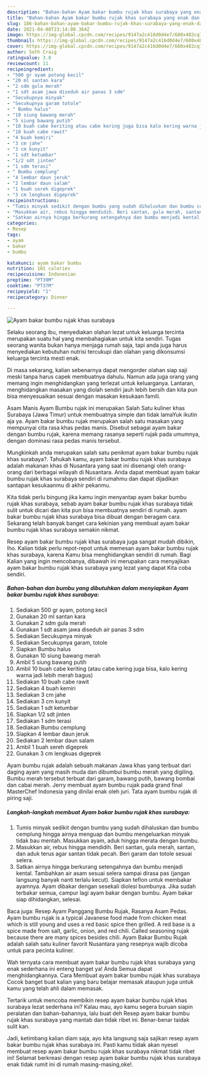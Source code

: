 ```yaml
---
description: "Bahan-bahan Ayam bakar bumbu rujak khas surabaya yang enak dan Mudah Dibuat"
title: "Bahan-bahan Ayam bakar bumbu rujak khas surabaya yang enak dan Mudah Dibuat"
slug: 186-bahan-bahan-ayam-bakar-bumbu-rujak-khas-surabaya-yang-enak-dan-mudah-dibuat
date: 2021-04-08T23:14:08.364Z
image: https://img-global.cpcdn.com/recipes/9147a2c416d0d4e7/680x482cq70/ayam-bakar-bumbu-rujak-khas-surabaya-foto-resep-utama.jpg
thumbnail: https://img-global.cpcdn.com/recipes/9147a2c416d0d4e7/680x482cq70/ayam-bakar-bumbu-rujak-khas-surabaya-foto-resep-utama.jpg
cover: https://img-global.cpcdn.com/recipes/9147a2c416d0d4e7/680x482cq70/ayam-bakar-bumbu-rujak-khas-surabaya-foto-resep-utama.jpg
author: Seth Craig
ratingvalue: 3.8
reviewcount: 11
recipeingredient:
- "500 gr ayam potong kecil"
- "20 ml santan kara"
- "2 sdm gula merah"
- "1 sdt asam jawa diseduh air panas 3 sdm"
- "Secukupnya minyak"
- "Secukupnya garam totole"
- " Bumbu halus"
- "10 siung bawang merah"
- "5 siung bawang putih"
- "10 buah cabe keriting atau cabe kering juga bisa kalo kering warna jadi lebih merah bagus"
- "10 buah cabe rawit"
- "4 buah kemiri"
- "3 cm jahe"
- "3 cm kunyit"
- "1 sdt ketumbar"
- "1/2 sdt jinten"
- "1 sdm terasi"
- " Bumbu cemplung"
- "4 lembar daun jeruk"
- "2 lembar daun salam"
- "1 buah sereh digeprek"
- "3 cm lengkuas digeprek"
recipeinstructions:
- "Tumis minyak sedikit dengan bumbu yang sudah dihaluskan dan bumbu cemplung hingga airnya menguap dan bumbu mengeluarkan minyak tidak bau mentah. Masukkan ayam, aduk hingga merata dengan bumbu."
- "Masukkan air, rebus hingga mendidih. Beri santan, gula merah, santan, dan aduk terus agar santan tidak pecah. Beri garam dan totole sesuai selera."
- "Satkan airnya hingga berkurang setengahnya dan bumbu menjadi kental. Tambahkan air asam sesuai selera sampai dirasa pas (jangan langsung banyak nanti terlalu kecut). Siapkan teflon untuk membakar ayamnya. Ayam dibakar dengan sesekali diolesi bumbunya. Jika sudah terbakar semua, campur lagi ayam bakar dengan bumbu. Ayam bakar siap dihidangkan, selesai."
categories:
- Resep
tags:
- ayam
- bakar
- bumbu

katakunci: ayam bakar bumbu 
nutrition: 101 calories
recipecuisine: Indonesian
preptime: "PT39M"
cooktime: "PT37M"
recipeyield: "1"
recipecategory: Dinner

---
```



![Ayam bakar bumbu rujak khas surabaya](https://img-global.cpcdn.com/recipes/9147a2c416d0d4e7/680x482cq70/ayam-bakar-bumbu-rujak-khas-surabaya-foto-resep-utama.jpg)

Selaku seorang ibu, menyediakan olahan lezat untuk keluarga tercinta merupakan suatu hal yang membahagiakan untuk kita sendiri. Tugas seorang  wanita bukan hanya menjaga rumah saja, tapi anda juga harus menyediakan kebutuhan nutrisi tercukupi dan olahan yang dikonsumsi keluarga tercinta mesti enak.

Di masa  sekarang, kalian sebenarnya dapat mengorder olahan siap saji meski tanpa harus capek membuatnya dahulu. Namun ada juga orang yang memang ingin menghidangkan yang terlezat untuk keluarganya. Lantaran, menghidangkan masakan yang diolah sendiri jauh lebih bersih dan kita pun bisa menyesuaikan sesuai dengan masakan kesukaan famili. 

Asam Manis Ayam Bumbu rujak ini merupakan Salah Satu kuliner khas Surabaya (Jawa Timur) untuk membuatnya simple dan tidak lamaYuk ikutin aja ya. Ayam bakar bumbu rujak merupakan salah satu masakan yang mempunyai cita rasa khas pedas manis. Disebut sebagai ayam bakar dengan bumbu rujak, karena memang rasanya seperti rujak pada umumnya, dengan dominasi rasa pedas manis tersebut.

Mungkinkah anda merupakan salah satu penikmat ayam bakar bumbu rujak khas surabaya?. Tahukah kamu, ayam bakar bumbu rujak khas surabaya adalah makanan khas di Nusantara yang saat ini disenangi oleh orang-orang dari berbagai wilayah di Nusantara. Anda dapat membuat ayam bakar bumbu rujak khas surabaya sendiri di rumahmu dan dapat dijadikan santapan kesukaanmu di akhir pekanmu.

Kita tidak perlu bingung jika kamu ingin menyantap ayam bakar bumbu rujak khas surabaya, sebab ayam bakar bumbu rujak khas surabaya tidak sulit untuk dicari dan kita pun bisa membuatnya sendiri di rumah. ayam bakar bumbu rujak khas surabaya bisa dibuat dengan beragam cara. Sekarang telah banyak banget cara kekinian yang membuat ayam bakar bumbu rujak khas surabaya semakin nikmat.

Resep ayam bakar bumbu rujak khas surabaya juga sangat mudah dibikin, lho. Kalian tidak perlu repot-repot untuk memesan ayam bakar bumbu rujak khas surabaya, karena Kamu bisa menghidangkan sendiri di rumah. Bagi Kalian yang ingin mencobanya, dibawah ini merupakan cara menyajikan ayam bakar bumbu rujak khas surabaya yang lezat yang dapat Kita coba sendiri.

<!--inarticleads1-->

##### Bahan-bahan dan bumbu yang dibutuhkan dalam menyiapkan Ayam bakar bumbu rujak khas surabaya:

1. Sediakan 500 gr ayam, potong kecil
1. Gunakan 20 ml santan kara
1. Gunakan 2 sdm gula merah
1. Gunakan 1 sdt asam jawa diseduh air panas 3 sdm
1. Sediakan Secukupnya minyak
1. Sediakan Secukupnya garam, totole
1. Siapkan  Bumbu halus
1. Gunakan 10 siung bawang merah
1. Ambil 5 siung bawang putih
1. Ambil 10 buah cabe keriting (atau cabe kering juga bisa, kalo kering warna jadi lebih merah bagus)
1. Sediakan 10 buah cabe rawit
1. Sediakan 4 buah kemiri
1. Sediakan 3 cm jahe
1. Sediakan 3 cm kunyit
1. Sediakan 1 sdt ketumbar
1. Siapkan 1/2 sdt jinten
1. Sediakan 1 sdm terasi
1. Sediakan  Bumbu cemplung
1. Siapkan 4 lembar daun jeruk
1. Sediakan 2 lembar daun salam
1. Ambil 1 buah sereh digeprek
1. Gunakan 3 cm lengkuas digeprek


Ayam bumbu rujak adalah sebuah makanan Jawa khas yang terbuat dari daging ayam yang masih muda dan dibumbui bumbu merah yang digiling. Bumbu merah tersebut terbuat dari garam, bawang putih, bawang bombai dan cabai merah. Jerry membuat ayam bumbu rujak pada grand final MasterChef Indonesia yang dinilai enak oleh juri. Tata ayam bumbu rujak di piring saji. 

<!--inarticleads2-->

##### Langkah-langkah membuat Ayam bakar bumbu rujak khas surabaya:

1. Tumis minyak sedikit dengan bumbu yang sudah dihaluskan dan bumbu cemplung hingga airnya menguap dan bumbu mengeluarkan minyak tidak bau mentah. Masukkan ayam, aduk hingga merata dengan bumbu.
1. Masukkan air, rebus hingga mendidih. Beri santan, gula merah, santan, dan aduk terus agar santan tidak pecah. Beri garam dan totole sesuai selera.
1. Satkan airnya hingga berkurang setengahnya dan bumbu menjadi kental. Tambahkan air asam sesuai selera sampai dirasa pas (jangan langsung banyak nanti terlalu kecut). Siapkan teflon untuk membakar ayamnya. Ayam dibakar dengan sesekali diolesi bumbunya. Jika sudah terbakar semua, campur lagi ayam bakar dengan bumbu. Ayam bakar siap dihidangkan, selesai.


Baca juga: Resep Ayam Panggang Bumbu Rujak, Rasanya Asam Pedas. Ayam bumbu rujak is a typical Javanese food made from chicken meat which is still young and uses a red basic spice then grilled. A red base is a spice made from salt, garlic, onion, and red chili. Called seasoning rujak because there are many spices besides chili. Ayam Bakar Bumbu Rujak adalah salah satu kuliner favorit Nusantara yang resepnya wajib dicoba untuk para pecinta kuliner. 

Wah ternyata cara membuat ayam bakar bumbu rujak khas surabaya yang enak sederhana ini enteng banget ya! Anda Semua dapat menghidangkannya. Cara Membuat ayam bakar bumbu rujak khas surabaya Cocok banget buat kalian yang baru belajar memasak ataupun juga untuk kamu yang telah ahli dalam memasak.

Tertarik untuk mencoba membikin resep ayam bakar bumbu rujak khas surabaya lezat sederhana ini? Kalau mau, ayo kamu segera buruan siapin peralatan dan bahan-bahannya, lalu buat deh Resep ayam bakar bumbu rujak khas surabaya yang mantab dan tidak ribet ini. Benar-benar taidak sulit kan. 

Jadi, ketimbang kalian diam saja, ayo kita langsung saja sajikan resep ayam bakar bumbu rujak khas surabaya ini. Pasti kamu tiidak akan nyesel membuat resep ayam bakar bumbu rujak khas surabaya nikmat tidak ribet ini! Selamat berkreasi dengan resep ayam bakar bumbu rujak khas surabaya enak tidak rumit ini di rumah masing-masing,oke!.

